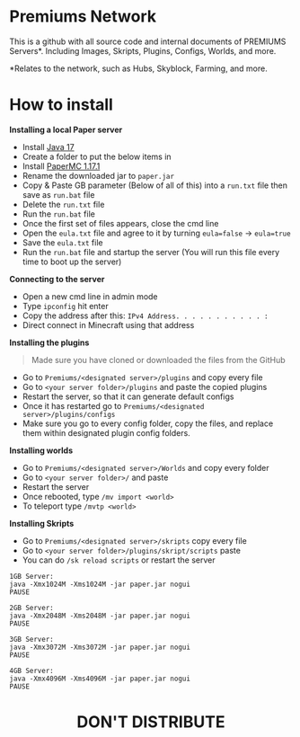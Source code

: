 # Premiums Network
This is a github with all source code and internal documents of PREMIUMS Servers*. Including Images, Skripts, Plugins, Configs, Worlds, and more. 

*Relates to the network, such as Hubs, Skyblock, Farming, and more. 

# How to install
**Installing a local Paper server**
- Install [Java 17](https://www.oracle.com/java/technologies/downloads/#java17)
- Create a folder to put the below items in
- Install [PaperMC 1.17.1](https://papermc.io/legacy)
- Rename the downloaded jar to `paper.jar`
- Copy & Paste GB parameter (Below of all of this) into a `run.txt` file then save as `run.bat` file
- Delete the `run.txt` file
- Run the `run.bat` file
- Once the first set of files appears, close the cmd line
- Open the `eula.txt` file and agree to it by turning `eula=false` -> `eula=true`
- Save the `eula.txt` file
- Run the `run.bat` file and startup the server (You will run this file every time to boot up the server)

**Connecting to the server**
- Open a new cmd line in admin mode
- Type `ipconfig` hit enter
- Copy the address after this: `IPv4 Address. . . . . . . . . . . :`
- Direct connect in Minecraft using that address

**Installing the plugins**
> Made sure you have cloned or downloaded the files from the GitHub
- Go to `Premiums/<designated server>/plugins` and copy every file
- Go to `<your server folder>/plugins` and paste the copied plugins
- Restart the server, so that it can generate default configs
- Once it has restarted go to `Premiums/<designated server>/plugins/configs`
- Make sure you go to every config folder, copy the files, and replace them within designated plugin config folders.

**Installing worlds**
- Go to `Premiums/<designated server>/Worlds` and copy every folder
- Go to `<your server folder>/` and paste
- Restart the server
- Once rebooted, type `/mv import <world>`
- To teleport type `/mvtp <world>`

**Installing Skripts** 
- Go to `Premiums/<designated server>/skripts` copy every file
- Go to `<your server folder>/plugins/skript/scripts` paste
- You can do `/sk reload scripts` or restart the server

```
1GB Server:
java -Xmx1024M -Xms1024M -jar paper.jar nogui
PAUSE

2GB Server:
java -Xmx2048M -Xms2048M -jar paper.jar nogui
PAUSE

3GB Server:
java -Xmx3072M -Xms3072M -jar paper.jar nogui
PAUSE

4GB Server:
java -Xmx4096M -Xms4096M -jar paper.jar nogui
PAUSE
```

<h1 align="center">DON'T DISTRIBUTE</h1> 
